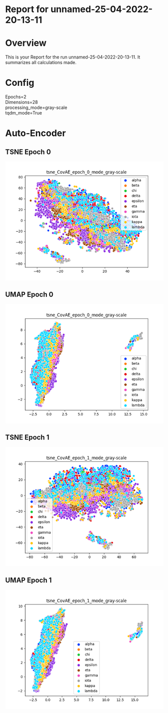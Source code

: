 
Report for unnamed-25-04-2022-20-13-11
======================================

# Overview
  
This is your Report for the run unnamed-25-04-2022-20-13-11. It summarizes all calculations made.
# Config
  
Epochs=2  
Dimensions=28  
processing_mode=gray-scale  
tqdm_mode=True
# Auto-Encoder

## TSNE Epoch 0
  
![Alt text](CovAE/gray-scale/tsne_CovAE_epoch_0_mode_gray-scale.png?raw=true "Title")


## UMAP Epoch 0
  
![Alt text](CovAE/gray-scale/umap_CovAE_epoch_0_mode_gray-scale.png?raw=true "Title")


## TSNE Epoch 1
  
![Alt text](CovAE/gray-scale/tsne_CovAE_epoch_1_mode_gray-scale.png?raw=true "Title")


## UMAP Epoch 1
  
![Alt text](CovAE/gray-scale/umap_CovAE_epoch_1_mode_gray-scale.png?raw=true "Title")

